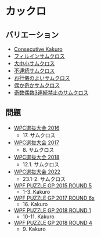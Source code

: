 # カックロ

## バリエーション
- [Consecutive Kakuro](kakuro-consecutive.md)
- [フィルインサムクロス](kakuro-fillin.md)
- [大中小サムクロス](kakuro-grouping.md)
- [不連続サムクロス](kakuro-nonconsective.md)
- [お行儀のよいサムクロス](kakuro-order.md)
- [偶か奇かサムクロス](kakuro-parity.md)
- [奇数偶数3連続禁止のサムクロス](kakuro-parity3renzokukinshi.md)

## 問題
- [WPC選抜大会 2016](../questions/jwpc2016.md)
	- 17\. サムクロス
- [WPC選抜大会 2017](../questions/jwpc2017.md)
	- 8\. サムクロス
- [WPC選抜大会 2018](../questions/jwpc2018.md)
	- 12.1. サムクロス
- [WPC選抜大会 2022](../questions/jwpc2022.md)
	- 23.1-2. サムクロス
- [WPF PUZZLE GP 2015 ROUND 5](../questions/wpfpgp2015-5.md)
	- 1-3. Kakuro
- [WPF PUZZLE GP 2017 ROUND 6x](../questions/wpfpgp2017-6x.md)
	- 16\. Kakuro
- [WPF PUZZLE GP 2018 ROUND 1](../questions/wpfpgp2018-1.md)
	- 10-11. Kakuro
- [WPF PUZZLE GP 2018 ROUND 4](../questions/wpfpgp2018-4.md)
	- 9\. Kakuro
